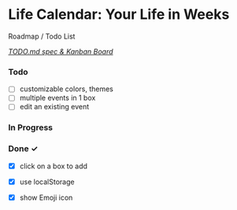 # Life Calendar: Your Life in Weeks

Roadmap / Todo List

<em>[TODO.md spec & Kanban Board](https://marketplace.visualstudio.com/items?itemName=coddx.coddx-alpha)</em>

### Todo

- [ ] customizable colors, themes  
- [ ] multiple events in 1 box  
- [ ] edit an existing event  

### In Progress


### Done ✓

- [x] click on a box to add  
- [x] use localStorage  
- [x] show Emoji icon  


